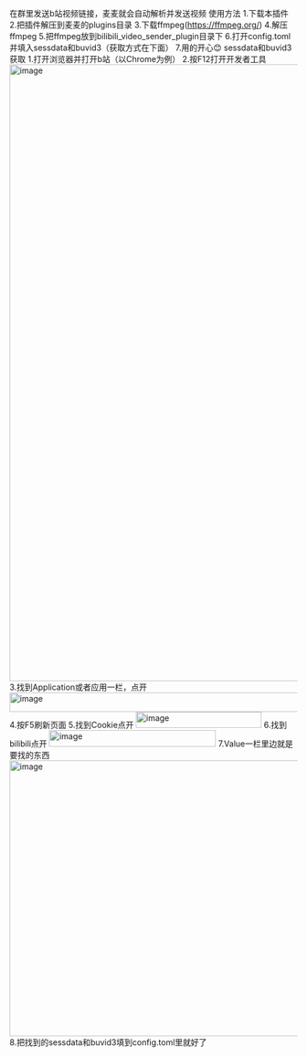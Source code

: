 在群里发送b站视频链接，麦麦就会自动解析并发送视频
使用方法
1.下载本插件
2.把插件解压到麦麦的plugins目录
3.下载ffmpeg(https://ffmpeg.org/)
4.解压ffmpeg
5.把ffmpeg放到bilibili_video_sender_plugin目录下
6.打开config.toml并填入sessdata和buvid3（获取方式在下面）
7.用的开心😊
sessdata和buvid3获取
1.打开浏览器并打开b站（以Chrome为例）
2.按F12打开开发者工具
<img width="1920" height="1080" alt="image" src="https://github.com/user-attachments/assets/d8b040de-a038-4772-b588-26df92d5ce73" />
3.找到Application或者应用一栏，点开
<img width="1054" height="34" alt="image" src="https://github.com/user-attachments/assets/0b8a5954-d6cd-47b6-95b9-126115203907" />
4.按F5刷新页面
5.找到Cookie点开
<img width="220" height="28" alt="image" src="https://github.com/user-attachments/assets/4dc9c217-f78d-4d68-bb00-71ace2d3381f" />
6.找到bilibili点开
<img width="292" height="29" alt="image" src="https://github.com/user-attachments/assets/d82e3b15-64cd-490b-8eea-c6258ca0f6e2" />
7.Value一栏里边就是要找的东西
<img width="714" height="483" alt="image" src="https://github.com/user-attachments/assets/607aa291-c927-4d00-8975-5e85fa0d1214" />
8.把找到的sessdata和buvid3填到config.toml里就好了






